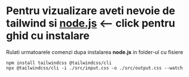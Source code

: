 # Pentru vizualizare aveti nevoie de tailwind si [node.js](https://nodejs.org/en/download) <-- click pentru ghid cu instalare

Rulati urmatoarele comenzi dupa instalarea **node.js** in folder-ul cu fisiere

```
npm install tailwindcss @tailwindcss/cli
npx @tailwindcss/cli -i ./src/input.css -o ./src/output.css --watch
```
